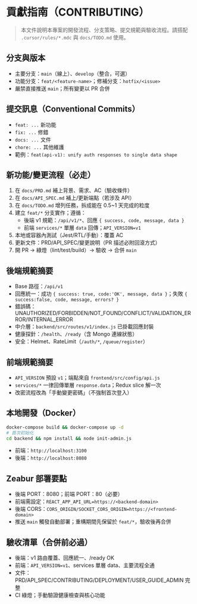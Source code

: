# 貢獻指南（CONTRIBUTING）

> 本文件說明本專案的開發流程、分支策略、提交規範與驗收流程。請搭配 `.cursor/rules/*.mdc` 與 `docs/TODO.md` 使用。

## 分支與版本
- 主要分支：`main`（線上）、`develop`（整合，可選）
- 功能分支：`feat/<feature-name>`；修補分支：`hotfix/<issue>`
- 嚴禁直接推送 `main`；所有變更以 PR 合併

## 提交訊息（Conventional Commits）
- `feat: ...` 新功能
- `fix: ...` 修錯
- `docs: ...` 文件
- `chore: ...` 其他維護
- 範例：`feat(api-v1): unify auth responses to single data shape`

## 新功能/變更流程（必走）
1. 在 `docs/PRD.md` 補上背景、需求、AC（驗收條件）
2. 在 `docs/API_SPEC.md` 補上/更新端點（若涉及 API）
3. 在 `docs/TODO.md` 增列任務，拆成能在 0.5~1 天完成的粒度
4. 建立 `feat/*` 分支實作；遵循：
   - 後端 v1 規範：`/api/v1/*`、回應 `{ success, code, message, data }`
   - 前端 `services/*` 單層 `data` 回傳；`API_VERSION=v1`
5. 本地或容器內測試（Jest/RTL/手動）：覆蓋 AC
6. 更新文件：PRD/API_SPEC/變更說明（PR 描述必附回滾方式）
7. 開 PR → 綠燈（lint/test/build）→ 驗收 → 合併 `main`

## 後端規範摘要
- Base 路徑：`/api/v1`
- 回應統一：成功 `{ success: true, code:'OK', message, data }`；失敗 `{ success:false, code, message, errors? }`
- 錯誤碼：UNAUTHORIZED/FORBIDDEN/NOT_FOUND/CONFLICT/VALIDATION_ERROR/INTERNAL_ERROR
- 中介層：`backend/src/routes/v1/index.js` 已掛載回應封裝
- 健康探針：`/health`、`/ready`（含 Mongo 連線狀態）
- 安全：Helmet、RateLimit（`/auth/*`, `/queue/register`）

## 前端規範摘要
- `API_VERSION` 預設 `v1`；端點來自 `frontend/src/config/api.js`
- `services/*` 一律回傳單層 `response.data`；Redux slice 解一次
- 改密流程改為「手動變更密碼」（不強制首次登入）

## 本地開發（Docker）
```bash
docker-compose build && docker-compose up -d
# 首次初始化
cd backend && npm install && node init-admin.js
```
- 前端：`http://localhost:3100`
- 後端：`http://localhost:8080`

## Zeabur 部署要點
- 後端 PORT：8080；前端 PORT：80（必要）
- 前端需設定：`REACT_APP_API_URL=https://<backend-domain>`
- 後端 CORS：`CORS_ORIGIN/SOCKET_CORS_ORIGIN=https://<frontend-domain>`
- 推送 `main` 觸發自動部署；重構期間先保留於 `feat/*`，驗收後再合併

## 驗收清單（合併前必過）
- 後端：v1 路由覆蓋、回應統一、/ready OK
- 前端：`API_VERSION=v1`、services 單層 data、主要流程全通
- 文件：PRD/API_SPEC/CONTRIBUTING/DEPLOYMENT/USER_GUIDE_ADMIN 完整
- CI 綠燈；手動驗證健康檢查與核心功能
